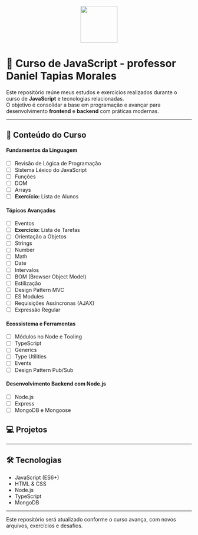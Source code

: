 <div align ="center">
<img src= "https://img.icons8.com/?size=100&id=108784&format=png&color=000000" width=100 height=100>
</div>

# 📘 Curso de JavaScript - professor Daniel Tapias Morales

Este repositório reúne meus estudos e exercícios realizados durante o curso de **JavaScript** e tecnologias relacionadas.  
O objetivo é consolidar a base em programação e avançar para desenvolvimento **frontend** e **backend** com práticas modernas.

---

## 🚀 Conteúdo do Curso

#### **Fundamentos da Linguagem**
- [ ] Revisão de Lógica de Programação  
- [ ] Sistema Léxico do JavaScript  
- [ ] Funções  
- [ ] DOM  
- [ ] Arrays  
- [ ] **Exercício:** Lista de Alunos
#### **Tópicos Avançados**
- [ ] Eventos  
- [ ] **Exercício:** Lista de Tarefas  
- [ ] Orientação a Objetos  
- [ ] Strings  
- [ ] Number  
- [ ] Math  
- [ ] Date  
- [ ] Intervalos  
- [ ] BOM (Browser Object Model)  
- [ ] Estilização  
- [ ] Design Pattern MVC  
- [ ] ES Modules  
- [ ] Requisições Assíncronas (AJAX)  
- [ ] Expressão Regular
 #### **Ecossistema e Ferramentas**
- [ ] Módulos no Node e Tooling  
- [ ] TypeScript  
- [ ] Generics  
- [ ] Type Utilities  
- [ ] Events  
- [ ] Design Pattern Pub/Sub
 #### **Desenvolvimento Backend com Node.js**
- [ ] Node.js  
- [ ] Express  
- [ ] MongoDB e Mongoose  
 ## 💻 Projetos

---

## 🛠️ Tecnologias

- JavaScript (ES6+)  
- HTML & CSS  
- Node.js  
- TypeScript  
- MongoDB  

---

Este repositório será atualizado conforme o curso avança, com novos arquivos, exercícios e desafios.
